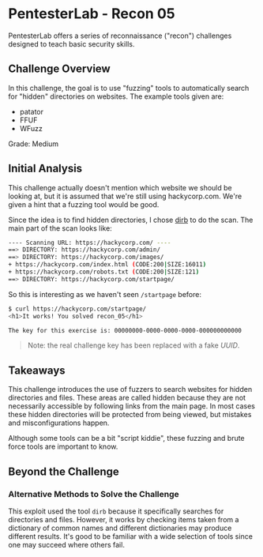 # PentesterLab - Recon 05

PentesterLab offers a series of reconnaissance ("recon") challenges designed to
teach basic security skills.

## Challenge Overview

In this challenge, the goal is to use "fuzzing" tools to automatically search
for "hidden" directories on websites. The example tools given are:

- patator
- FFUF
- WFuzz

Grade: Medium

## Initial Analysis

This challenge actually doesn't mention which website we should be looking at,
but it is assumed that we're still using hackycorp.com. We're given a hint that
a fuzzing tool would be good.

Since the idea is to find hidden directories, I chose
[dirb](https://dirb.sourceforge.net/) to do the scan. The main part of the
scan looks like:

```sh
---- Scanning URL: https://hackycorp.com/ ----
==> DIRECTORY: https://hackycorp.com/admin/
==> DIRECTORY: https://hackycorp.com/images/
+ https://hackycorp.com/index.html (CODE:200|SIZE:16011)
+ https://hackycorp.com/robots.txt (CODE:200|SIZE:121)
==> DIRECTORY: https://hackycorp.com/startpage/
```

So this is interesting as we haven't seen `/startpage` before:

```sh
$ curl https://hackycorp.com/startpage/
<h1>It works! You solved recon_05</h1>

The key for this exercise is: 00000000-0000-0000-0000-000000000000
```

> Note: the real challenge key has been replaced with a fake _UUID_.

## Takeaways

This challenge introduces the use of fuzzers to search websites for hidden
directories and files. These areas are called hidden because they are not
necessarily accessible by following links from the main page. In
most cases these hidden directories will be protected from being viewed, but
mistakes and misconfigurations happen.

Although some tools can be a bit "script kiddie", these fuzzing and brute force
tools are important to know.

## Beyond the Challenge

### Alternative Methods to Solve the Challenge

This exploit used the tool `dirb` because it specifically searches for
directories and files. However, it works by checking items taken from a
dictionary of common names and different dictionaries may produce different
results. It's good to be familiar with a wide selection of tools since one may
succeed where others fail.
